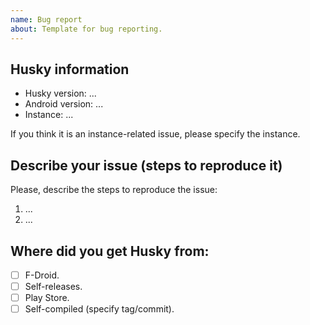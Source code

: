 ```yaml
---
name: Bug report
about: Template for bug reporting.
---
```

<!--
You acknowledge, opening this issue, that you read Codeberg's ToS and the
content you upload meets to the requirements.

Please see
https://codeberg.org/husky/husky-man/src/branch/master/contributing.md.
-->

<!--
Please use `Preview` tab above to see final rendering of your report before

You can delete anything if it is not needed.
-->

## Husky information

- Husky version: ...
- Android version: ...
- Instance: ...

If you think it is an instance-related issue, please specify the instance.

## Describe your issue (steps to reproduce it)

Please, describe the steps to reproduce the issue:

1. ...
2. ...

<!-- You can attach any media you consider. -->

## Where did you get Husky from:

* [ ] F-Droid.
* [ ] Self-releases.
* [ ] Play Store.
* [ ] Self-compiled (specify tag/commit).
